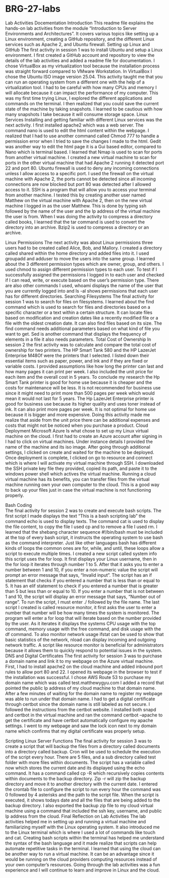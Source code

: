 # BRG-27-labs

Lab Activities Docementation
Introduction
	This readme file explains the hands-on lab activities from the module “Introduction to Server Environments and Architectures”.  It covers various topics like setting up a Linux environment, creating a GitHub repository, and the different Linux services such as Apache 2, and Ubuntu firewall. 
Setting up Linux and GitHub
The first activity in session 1 was to install Ubuntu and setup a Linux environment.  I first created a GitHub account and repository to view the details of the lab activities and added a readme file for documentation.  I chose VirtualBox as my virtualization tool because the installation process was straight forward compared to VMware Workstation.  In VirtualBox I chose the Ubuntu ISO image version 25.04.  This activity taught me that you can run an operating system from a different one with the help of a virtualization tool.  I had to be careful with how many CPUs and memory I will allocate because it can impact the performance of my computer.  This was my first time trying Linux, I explored the different applications and commands on the terminal.  I then realized that you could save the current state of the machine by taking snapshots.  I learned to be cautious with how many snapshots I take because it will consume storage space. 
Linux Services
Installing and getting familiar with different Linux services was the next activity.  I first installed apache2 which was a web server.  The command nano is used to edit the html content within the webpage.  I realized that I had to use another command called Chmod 777 to handle a permission error when I tried to save the changes I made to the html.  Gedit was another way to edit the html page it is a Gui based editor, compared to Nano which is terminal based.  I learned that Nmap is used to scan for ports from another virtual machine.  I created a new virtual machine to scan for ports in the other virtual machine that had Apache 2 running it detected port 22 and port 80.  Ubuntu firewall is used to deny any incoming connections unless I allow access to a specific port.  I used the firewall on the virtual machine with Apache 2, the ports cannot be detected since all incoming connections are now blocked but port 80 was detected after I allowed access to it.  SSH is a program that will allow you to access your terminal from another machine.  I tested this by creating another user named Matthew on the virtual machine with Apache 2, then on the new virtual machine I logged in as the user Matthew.  This is done by typing ssh followed by the name of the user and the Ip address of the virtual machine the user is from.  When I was doing the activity to compress a directory called books, I learned that the tar command is used to convert the directory into an archive.  Bzip2 is used to compress a directory or an archive. 

Linux Permissions
The next activity was about Linux permissions three users had to be created called Alice, Bob, and Mallory.  I created a directory called shared within the home directory and added files into it.  I used groupadd and adduser to move the users into the same group.  I learned about the 3 different permission types which are owner, group, and others. I used chmod to assign different permission types to each user.  To test if I successfully assigned the permissions I logged in to each user and checked if I can read, write, or execute based on the user’s permission type.  There are also other commands I used, whoami displays the name of the user that you are currently logged into and ls -al shows permissions that each user has for different directories. 
Searching Filesystems
The final activity for session 1 was to search for files on filesystems.  I learned about the find command which is used to search for files and directories based on a specific character or a text within a certain structure.  It can locate files based on modification and creation dates like a recently modified file or a file with the oldest creation date.  It can also find files based on its size.  The find command needs additional parameters based on what kind of file you want to get.  Sed is another command that displays the frequency of elements in a file it also needs parameters.
Total Cost of Ownership
In session 2 the first activity was to calculate and compare the total cost of ownership for two printers.  The HP Smart Tank 580 and the HP LazerJet Enterprise M48Of were the printers that I selected.  I listed down their essential items such as paper, power, and Ink and if they are fixed or variable costs.   I provided assumptions like how long the printer can last and how many pages it can print per week.  I also included the unit price for each item and the overall cost in 5 years.   To conclude my research the Hp Smart Tank printer is good for home use because it is cheaper and the costs for maintenance will be less.  It is not recommended for business use since it might need to print more than 500 pages per week which would mean it would not last for 5 years.  The Hp LazerJet Enterprise printer is good for business use because its higher quality and uses toner instead of ink.  It can also print more pages per week.  It is not optimal for home use because it is bigger and more expensive.  Doing this activity made me realize that aside from the unit price there can be additional expenses and costs that might not be noticed when you purchase a product.
Cloud Deployment
	Microsoft Azure Is what chose to set up my Linux virtual machine on the cloud.  I first had to create an Azure account after signing in I had to click on virtual machines.  Under instance details I provided the name of the machine and its iso image.  After going through additional settings, I clicked on create and waited for the machine to be deployed.  Once deployment is complete, I clicked on go to resource and connect which is where I will activate my virtual machine through SSH.  I downloaded the SSH private key file they provided, copied its path, and paste it to the windows power shell which actives the virtual machine.  Running a cloud virtual machine has its benefits, you can transfer files from the virtual machine running own your own computer to the cloud.  This is a good way to back up your files just in case the virtual machine is not functioning properly.

Bash Coding   
	The final activity for session 2 was to create and execute bash scripts.  The first script I made displays the text “This is a bash scripting lab” the command echo is used to display texts.  The command cat is used to display the file content, to copy the file I used cp and to remove a file I used rm.  I learned that the shebang character sequence #!/bin/bash must be included at the top of every bash script, it instructs the operating system to use bash as the command interpreter.  Just like other languages bash has different kinds of loops the common ones are for, while, and until, these loops allow a script to execute multiple times.  I created a new script called system info this script uses the for loop.  It first displays your Linux username, then in the for loop it iterates through number 1 to 5.  After that it asks you to enter a number between 1 and 10, if you enter a non-numeric value the script will prompt an error message that says, “Invalid input”.  The script has an if statement that checks if you entered a number that is less than or equal to 5.  It has an elif statement to check if you entered a number that is greater than 5 but less than or equal to 10.  If you enter a number that is not between 1 and 10, the script will display an error message that says, “Number out of range”.  To run the script, I must enter ./ followed by the file name.  The last script I created is called resource monitor, it first asks the user to enter a number that number will be how many times the system is monitored.  The program will enter a for loop that will iterate based on the number provided by the user.  As it iterates it displays the systems CPU usage with the top command, memory usage with the free command, and disk usage with the df command.  To also monitor network usage ifstat can be used to show that basic statistics of the network, nload can display incoming and outgoing network traffic.  A script like resource monitor is beneficial for administrators because it allows them to quickly respond to potential issues in the system.
DNS and Digital Certificates
	The first activity for session 3 was to purchase a domain name and link it to my webpage on the Azure virtual machine.  First, I had to install apache2 on the cloud machine and added inbound port rules to allow port 80 and 22.  I opened its webpage in the browser to test if the installation was successful. I chose AWS Route 53 to purchase my domain name which was called test.matthewygyu.com I added a record that pointed the public Ip address of my cloud machine to that domain name.  After a few minutes of waiting for the domain name to register my webpage was able to run under that domain name.  I had to get a digital certificate through certbot since the domain name is still labeled as not secure.  I followed the instructions from the certbot website.  I installed both snapd and certbot in the virtual machine and ran the command certbot –apache to get the certificate and have certbot automatically configure my apache settings.  I went to my webpage and saw the lock icon next to my domain name which confirms that my digital certificate was properly setup.



Scripting Linux Server Functions
	The final activity for session 3 was to create a script that will backup the files from a directory called documents into a directory called backup.  Cron will be used to schedule the execution of the script every hour.  There are 5 files, and a sub directory called test folder with more files within documents.  The script has a variable called now which stores the current date and its displayed using the echo command.  It has a command called cp -R which recursively copies contents within documents to the backup directory.  Zip -r will zip the backup directory and move it to another directory with the current date.  I entered the crontab file to configure the script to run every hour the command was 0 followed by 4 asterisks and the path to the script file.  When the script is executed, it shows todays date and all the files that are being added to the backup directory.  I also exported the backup zip file to my cloud virtual machine using a command that included the ssh key, username, and public Ip address from the cloud.
Final Reflection on Lab Activities
	The lab activities helped me in setting up and running a virtual machine and familiarizing myself with the Linux operating system.  It also introduced me to the Linux terminal which is where I used a lot of commands like touch and cat.  Creating bash scripts within the terminal has helped me understand the syntax of the bash language and it made realize that scripts can help automate repetitive tasks in the terminal.  I learned that using the cloud can be another way to run a virtual machine. It can be an advantage since it would be running on the cloud providers computing resources instead of your own computer’s resources.  Going through the lab activities was a fun experience and I will continue to learn and improve in Linux and the cloud.
